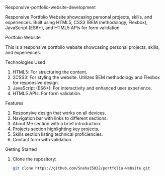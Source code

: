 Responsive-portfolio-website-development

Responsive Portfolio Website showcasing personal projects, skills, and experiences. Built using HTML5, CSS3 (BEM methodology, Flexbox), JavaScript (ES6+), and HTML5 APIs for form validation

Portfolio Website

This is a responsive portfolio website showcasing personal projects, skills, and experiences.

Technologies Used

1. HTML5: For structuring the content.
2. 2CSS3: For styling the website. Utilizes BEM methodology and Flexbox for responsive design.
3. JavaScript (ES6+): For interactivity and enhanced user experience.
4. HTML5 APIs: For form validation.

Features

1.  Responsive design that works on all devices.
2.   Navigation bar with links to different sections.
3.    About Me section with a brief introduction.
4. Projects section highlighting key projects.
5.  Skills section listing technical proficiencies.
6.   Contact form with validation.

 Getting Started


1. Clone the repository:
   ```bash
   git clone https://github.com/Sneha15022/portfolio-website.git
